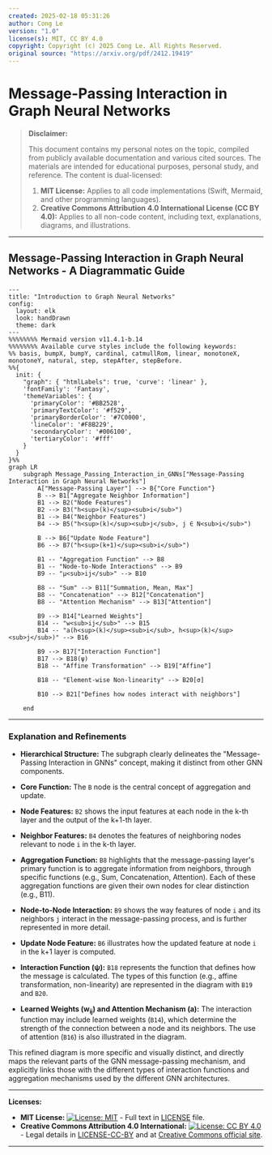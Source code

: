 ```yaml
---
created: 2025-02-18 05:31:26
author: Cong Le
version: "1.0"
license(s): MIT, CC BY 4.0
copyright: Copyright (c) 2025 Cong Le. All Rights Reserved.
original source: "https://arxiv.org/pdf/2412.19419"
---
```




# Message-Passing Interaction in Graph Neural Networks
> **Disclaimer:**
>
> This document contains my personal notes on the topic,
> compiled from publicly available documentation and various cited sources.
> The materials are intended for educational purposes, personal study, and reference.
> The content is dual-licensed:
> 1. **MIT License:** Applies to all code implementations (Swift, Mermaid, and other programming languages).
> 2. **Creative Commons Attribution 4.0 International License (CC BY 4.0):** Applies to all non-code content, including text, explanations, diagrams, and illustrations.
---


## Message-Passing Interaction in Graph Neural Networks - A Diagrammatic Guide 


```mermaid
---
title: "Introduction to Graph Neural Networks"
config:
  layout: elk
  look: handDrawn
  theme: dark
---
%%%%%%%% Mermaid version v11.4.1-b.14
%%%%%%%% Available curve styles include the following keywords:
%% basis, bumpX, bumpY, cardinal, catmullRom, linear, monotoneX, monotoneY, natural, step, stepAfter, stepBefore.
%%{
  init: {
    "graph": { "htmlLabels": true, 'curve': 'linear' },
    'fontFamily': 'Fantasy',
    'themeVariables': {
      'primaryColor': '#BB2528',
      'primaryTextColor': '#f529',
      'primaryBorderColor': '#7C0000',
      'lineColor': '#F8B229',
      'secondaryColor': '#006100',
      'tertiaryColor': '#fff'
    }
  }
}%%
graph LR
    subgraph Message_Passing_Interaction_in_GNNs["Message-Passing Interaction in Graph Neural Networks"]
        A["Message-Passing Layer"] --> B{"Core Function"}
        B --> B1["Aggregate Neighbor Information"]
        B1 --> B2("Node Features")
        B2 --> B3("h<sup>(k)</sup><sub>i</sub>")
        B1 --> B4("Neighbor Features")
        B4 --> B5("h<sup>(k)</sup><sub>j</sub>, j ∈ N<sub>i</sub>")
    
        B --> B6["Update Node Feature"]
        B6 --> B7("h<sup>(k+1)</sup><sub>i</sub>")
    
        B1 -- "Aggregation Function" --> B8
        B1 -- "Node-to-Node Interactions" --> B9
        B9 -- "µ<sub>ij</sub>" --> B10
    
        B8 -- "Sum" --> B11["Summation, Mean, Max"]
        B8 -- "Concatenation" --> B12["Concatenation"]
        B8 -- "Attention Mechanism" --> B13["Attention"]
    
        B9 --> B14["Learned Weights"]
        B14 -- "w<sub>ij</sub>" --> B15
        B14 -- "a(h<sup>(k)</sup><sub>i</sub>, h<sup>(k)</sup><sub>j</sub>)" --> B16

        B9 --> B17["Interaction Function"]
        B17 --> B18(ψ)
        B18 -- "Affine Transformation" --> B19["Affine"]

        B18 -- "Element-wise Non-linearity" --> B20[σ]

        B10 --> B21["Defines how nodes interact with neighbors"]

    end

```

---

### Explanation and Refinements

* **Hierarchical Structure:** The subgraph clearly delineates the "Message-Passing Interaction in GNNs" concept, making it distinct from other GNN components.

* **Core Function:** The `B` node is the central concept of aggregation and update.
* **Node Features:** `B2` shows the input features at each node in the k-th layer and the output of the k+1-th layer.
* **Neighbor Features:** `B4` denotes the features of neighboring nodes relevant to node `i` in the k-th layer.
* **Aggregation Function:** `B8` highlights that the message-passing layer's primary function is to aggregate information from neighbors,  through specific functions (e.g., Sum, Concatenation, Attention).  Each of these aggregation functions are given their own nodes for clear distinction (e.g., B11).
* **Node-to-Node Interaction:** `B9` shows the way features of node `i` and its neighbors `j` interact in the message-passing process, and is further represented in more detail.
* **Update Node Feature:** `B6` illustrates how the updated feature at node `i` in the k+1 layer is computed.

* **Interaction Function (ψ):** `B18` represents the function that defines how the message is calculated.  The types of this function (e.g., affine transformation, non-linearity) are represented in the diagram with `B19` and `B20`.

* **Learned Weights (w<sub>ij</sub>) and Attention Mechanism (a):** The interaction function may include learned weights (`B14`), which determine the strength of the connection between a node and its neighbors. The use of attention (`B16`) is also illustrated in the diagram.


This refined diagram is more specific and visually distinct, and directly maps the relevant parts of the GNN message-passing mechanism, and explicitly links those with the different types of interaction functions and aggregation mechanisms used by the different GNN architectures. 



---
**Licenses:**

- **MIT License:**  [![License: MIT](https://img.shields.io/badge/License-MIT-yellow.svg)](LICENSE) - Full text in [LICENSE](LICENSE) file.
- **Creative Commons Attribution 4.0 International:** [![License: CC BY 4.0](https://licensebuttons.net/l/by/4.0/88x31.png)](LICENSE-CC-BY) - Legal details in [LICENSE-CC-BY](LICENSE-CC-BY) and at [Creative Commons official site](http://creativecommons.org/licenses/by/4.0/).

---
